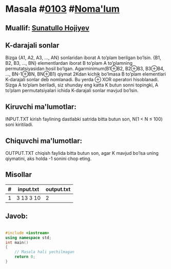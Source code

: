 
<h1>Masala #<a href="https://robocontest.uz/tasks/0103">0103</a> #<a href="https://robocontest.uz/tasks?category=1">Noma'lum</a></h1>
<h2> Muallif: <a href="https://robocontest.uz/profile/sunnat">Sunatullo Hojiyev</a></h2>
<h2>K-darajali sonlar</h2>
<p>Bizga {A1, A2, A3, …, AN} sonlaridan iborat A to’plam berilgan bo’lsin. {B1, B2, B3, …, BN} elementlardan iborat B to’plam A to’plamning permutatsiyasidan hosil bo’lgan. Agarminimum(B1⊕B2, B2⊕B3, B3⊕B4, …, BN-1⊕BN, BN⊕B1) qiymat 2Kdan kichik bo’lmasa B to’plam elementlari K-darajali sonlar deb nomlanadi. Bu yerda ⊕ XOR operatori hisoblanadi.
Sizga A to’plam beriladi, siz shunday eng katta K butun sonni topingki, A to’plam permutatsiyalari ichida K-darajali sonlar mavjud bo’lsin.</p>
<h2>Kiruvchi ma'lumotlar:</h2>
<p>INPUT.TXT kirish faylining dastlabki satrida bitta butun son, N(1 < N ≤ 100) soni kiritiladi.</p>
<h2>Chiquvchi ma'lumotlar:</h2>
<p>OUTPUT.TXT chiqish faylida bitta butun son, agar K mavjud bo’lsa uning qiymatini, aks holda -1 sonini chop eting.</p>
<h2>Misollar</h2>
<table>
    <thead>
        <tr>
            <th>#</th>
            <th>input.txt</th>
            <th>output.txt</th>
        </tr>
    </thead>
    <tbody>
            <tr>
                <td>1</td>
                <td>3
13 3 10</td>
                <td>2</td>
            </tr>
    </tbody>
    </table>
    
<h2>Javob:</h2>

######
```cpp
#include <iostream>
using namespace std;
int main()
{
    // Masala hali yechilmagan
    return 0;
}
```
